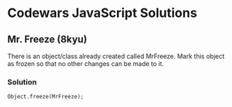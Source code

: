 # Codewars JavaScript Solutions

## Mr. Freeze (8kyu)

There is an object/class already created called MrFreeze. Mark this object as frozen so that no other changes can be made to it.

### Solution

```
Object.freeze(MrFreeze);
```
